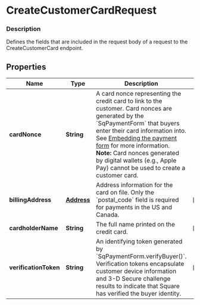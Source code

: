 
# CreateCustomerCardRequest

### Description

Defines the fields that are included in the request body of a request to the CreateCustomerCard endpoint.

## Properties
Name | Type | Description | Notes
------------ | ------------- | ------------- | -------------
**cardNonce** | **String** | A card nonce representing the credit card to link to the customer.  Card nonces are generated by the &#x60;SqPaymentForm&#x60; that buyers enter their card information into. See [Embedding the payment form](https://developer.squareup.com/docs/payment-form/payment-form-walkthrough) for more information.  __Note:__ Card nonces generated by digital wallets (e.g., Apple Pay) cannot be used to create a customer card. | 
**billingAddress** | [**Address**](Address.md) | Address information for the card on file. Only the &#x60;postal_code&#x60; field is required for payments in the US and Canada. |  [optional]
**cardholderName** | **String** | The full name printed on the credit card. |  [optional]
**verificationToken** | **String** | An identifying token generated by &#x60;SqPaymentForm.verifyBuyer()&#x60;. Verification tokens encapsulate customer device information and 3-D Secure challenge results to indicate that Square has verified the buyer identity. |  [optional]




